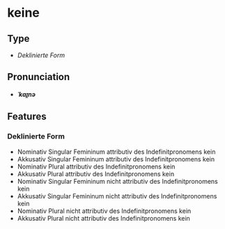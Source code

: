 # keine
## Type
- _Deklinierte Form_
## Pronunciation
- **_ˈkaɪ̯nə_**
## Features
### Deklinierte Form
- Nominativ Singular Femininum attributiv des Indefinitpronomens kein
- Akkusativ Singular Femininum attributiv des Indefinitpronomens kein
- Nominativ Plural attributiv des Indefinitpronomens kein
- Akkusativ Plural attributiv des Indefinitpronomens kein
- Nominativ Singular Femininum nicht attributiv des Indefinitpronomens kein
- Akkusativ Singular Femininum nicht attributiv des Indefinitpronomens kein
- Nominativ Plural nicht attributiv des Indefinitpronomens kein
- Akkusativ Plural nicht attributiv des Indefinitpronomens kein
